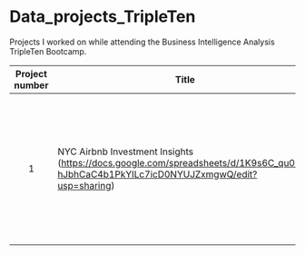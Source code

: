 # Data_projects_TripleTen
Projects I worked on while attending the Business Intelligence Analysis TripleTen Bootcamp.


| Project number | Title | Description |
| :-----------: | ----------- |----------- |
| 1 | NYC Airbnb Investment Insights (https://docs.google.com/spreadsheets/d/1K9s6C_qu005-hJbhCaC4b1PkYILc7icD0NYUJZxmgwQ/edit?usp=sharing) | Analyzed NYC Airbnb data to identify top neighborhoods and property types for investment; modeled revenue to recommend high-performing listings. |
